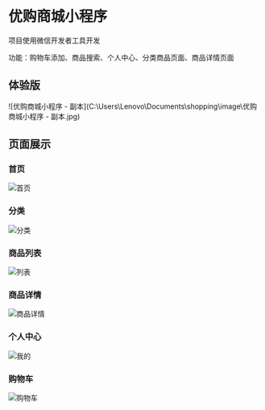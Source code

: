 # 优购商城小程序

项目使用微信开发者工具开发

功能：购物车添加、商品搜索、个人中心、分类商品页面、商品详情页面

## 体验版

![优购商城小程序 - 副本](C:\Users\Lenovo\Documents\shopping\image\优购商城小程序 - 副本.jpg)

## 页面展示

### 首页

![首页](C:\Users\Lenovo\Documents\shopping\image\首页.png)

### 分类

![分类](C:\Users\Lenovo\Documents\shopping\image\分类.png)

### 商品列表

![列表](C:\Users\Lenovo\Documents\shopping\image\列表.png)

### 商品详情

![商品详情](C:\Users\Lenovo\Documents\shopping\image\商品详情.png)

### 个人中心

![我的](C:\Users\Lenovo\Documents\shopping\image\我的.png)

### 购物车

![购物车](C:\Users\Lenovo\Documents\shopping\image\购物车.png)